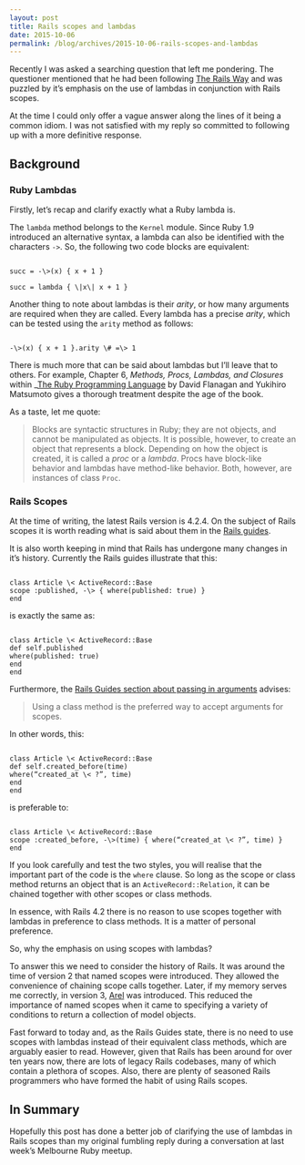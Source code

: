 ```yaml
---
layout: post
title: Rails scopes and lambdas
date: 2015-10-06
permalink: /blog/archives/2015-10-06-rails-scopes-and-lambdas
---
```


Recently I was asked a searching question that left me pondering. The
questioner mentioned that he had been following [The Rails
Way](http://www.informit.com/articles/article.aspx?p=2220311) and was
puzzled by it’s emphasis on the use of lambdas in conjunction with Rails
scopes.

At the time I could only offer a vague answer along the lines of it
being a common idiom. I was not satisfied with my reply so committed to
following up with a more definitive response.

## Background

### Ruby Lambdas

Firstly, let’s recap and clarify exactly what a Ruby lambda is.

The <code>lambda</code> method belongs to the <code>Kernel</code>
module. Since Ruby 1.9 introduced an alternative syntax, a lambda can
also be identified with the characters <code>-\></code>. So, the
following two code blocks are equivalent:

<code lang='ruby'>  
succ = -\>(x) { x + 1 }  
</code>

<code lang='ruby'>  
succ = lambda { \|x\| x + 1 }  
</code>

Another thing to note about lambdas is their *arity*, or how many
arguments are required when they are called. Every lambda has a precise
*arity*, which can be tested using the <code>arity</code> method as
follows:

<code lang='ruby'>  
-\>(x) { x + 1 }.arity \# =\> 1  
</code>

There is much more that can be said about lambdas but I’ll leave that to
others. For example, Chapter 6, *Methods, Procs, Lambdas, and Closures*
within \_[The Ruby Programming
Language](http://shop.oreilly.com/product/9780596516178.do_) by David
Flanagan and Yukihiro Matsumoto gives a thorough treatment despite the
age of the book.

As a taste, let me quote:

> Blocks are syntactic structures in Ruby; they are not objects, and
> cannot be manipulated as objects. It is possible, however, to create
> an object that represents a block. Depending on how the object is
> created, it is called a *proc* or a *lambda*. Procs have block-like
> behavior and lambdas have method-like behavior. Both, however, are
> instances of class <code>Proc</code>.

### Rails Scopes

At the time of writing, the latest Rails version is 4.2.4. On the
subject of Rails scopes it is worth reading what is said about them in
the [Rails
guides](http://guides.rubyonrails.org/active_record_querying.html#scopes).

It is also worth keeping in mind that Rails has undergone many changes
in it’s history. Currently the Rails guides illustrate that this:

<code lang='ruby'>  
class Article \< ActiveRecord::Base  
scope :published, -\> { where(published: true) }  
end  
</code>

is exactly the same as:

<code lang='ruby'>  
class Article \< ActiveRecord::Base  
def self.published  
where(published: true)  
end  
end  
</code>

Furthermore, the [Rails Guides section about passing in
arguments](http://guides.rubyonrails.org/active_record_querying.html#passing-in-arguments)
advises:

> Using a class method is the preferred way to accept arguments for
> scopes.

In other words, this:

<code lang='ruby'>  
class Article \< ActiveRecord::Base  
def self.created_before(time)  
where(“created_at \< ?”, time)  
end  
end  
</code>

is preferable to:

<code lang='ruby'>  
class Article \< ActiveRecord::Base  
scope :created_before, -\>(time) { where(“created_at \< ?”, time) }  
end  
</code>

If you look carefully and test the two styles, you will realise that the
important part of the code is the <code>where</code> clause. So long as
the scope or class method returns an object that is an
<code>ActiveRecord::Relation</code>, it can be chained together with
other scopes or class methods.

In essence, with Rails 4.2 there is no reason to use scopes together
with lambdas in preference to class methods. It is a matter of personal
preference.

So, why the emphasis on using scopes with lambdas?

To answer this we need to consider the history of Rails. It was around
the time of version 2 that named scopes were introduced. They allowed
the convenience of chaining scope calls together. Later, if my memory
serves me correctly, in version 3, [Arel](https://github.com/rails/arel)
was introduced. This reduced the importance of named scopes when it came
to specifying a variety of conditions to return a collection of model
objects.

Fast forward to today and, as the Rails Guides state, there is no need
to use scopes with lambdas instead of their equivalent class methods,
which are arguably easier to read. However, given that Rails has been
around for over ten years now, there are lots of legacy Rails codebases,
many of which contain a plethora of scopes. Also, there are plenty of
seasoned Rails programmers who have formed the habit of using Rails
scopes.

## In Summary

Hopefully this post has done a better job of clarifying the use of
lambdas in Rails scopes than my original fumbling reply during a
conversation at last week’s Melbourne Ruby meetup.
